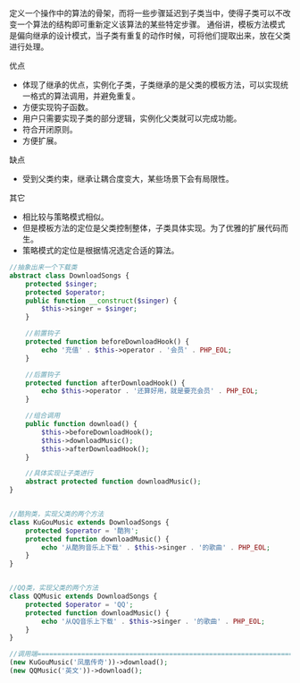 定义一个操作中的算法的骨架，而将一些步骤延迟到子类当中，使得子类可以不改变一个算法的结构即可重新定义该算法的某些特定步骤。
通俗讲，模板方法模式是偏向继承的设计模式，当子类有重复的动作时候，可将他们提取出来，放在父类进行处理。

优点
 * 体现了继承的优点，实例化子类，子类继承的是父类的模板方法，可以实现统一格式的算法调用，并避免重复。
 * 方便实现钩子函数。
 * 用户只需要实现子类的部分逻辑，实例化父类就可以完成功能。
 * 符合开闭原则。
 * 方便扩展。

 缺点
 * 受到父类约束，继承让耦合度变大，某些场景下会有局限性。

 其它
 * 相比较与策略模式相似。
 * 但是模板方法的定位是父类控制整体，子类具体实现。为了优雅的扩展代码而生。
 * 策略模式的定位是根据情况选定合适的算法。

```php
//抽象出来一个下载类
abstract class DownloadSongs {
    protected $singer;
    protected $operator;
    public function __construct($singer) {
        $this->singer = $singer;
    }

    //前置钩子
    protected function beforeDownloadHook() {
        echo '充值' . $this->operator . '会员' . PHP_EOL;
    }

    //后置钩子
    protected function afterDownloadHook() {
        echo $this->operator . '还算好用，就是要充会员' . PHP_EOL;
    }

    //组合调用
    public function download() {
        $this->beforeDownloadHook();
        $this->downloadMusic();
        $this->afterDownloadHook();
    }

    //具体实现让子类进行
    abstract protected function downloadMusic();
}


//酷狗类，实现父类的两个方法
class KuGouMusic extends DownloadSongs {
    protected $operator = '酷狗';
    protected function downloadMusic() {
        echo '从酷狗音乐上下载' . $this->singer . '的歌曲' . PHP_EOL;
    }
}


//QQ类，实现父类的两个方法
class QQMusic extends DownloadSongs {
    protected $operator = 'QQ';
    protected function downloadMusic() {
        echo '从QQ音乐上下载' . $this->singer . '的歌曲' . PHP_EOL;
    }
}

//调用端=======================================================================
(new KuGouMusic('凤凰传奇'))->download();
(new QQMusic('英文'))->download();
```

